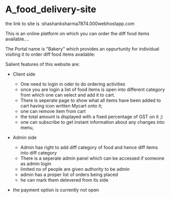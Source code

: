 # A_food_delivery-site

the link to site is :shashanksharma7874.000webhostapp.com


This is an online platform on which you can order the diff food items available....

The Portal name is "Bakery" which provides an oppurtunity for individual visiting it to order diff food items available:

Salient features of this website are:
* Client side
  * One need to login in oder to do ordering activities
  * once you are login a list of food items is open into different category from which one can select and add it to cart.
  * There is seperate page to show what all items have been added to cart having icon written Mycart onto it;
  * one can remove item from cart 
  * the total amount is displayed with a fixed percentage of GST on it ;)
  * one can subscribe to get instant information about any changes into menu,

* Admin side
  * Admin has right to add diff category of food and hence diff items into diff category
  * There is a seperate admin panel which can be accessed if someone as admin login
  * limited no of people are given authority to be admin 
  * admin has a proper list of orders being placed
  * he can mark them delevered from its side
  
* the payment option is currently not open 

    

